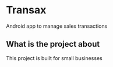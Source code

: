 # Transax
Android app to manage sales transactions

## What is the project about

This project is built for small businesses 
